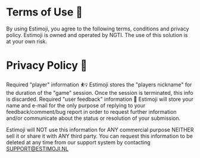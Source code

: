 # Terms of Use 📜

By using Estimoji, you agree to the following terms, conditions and privacy policy.
Estimoji is owned and operated by NGTI.
The use of this solution is at your own risk.

# Privacy Policy 🔐

Required "player" information ⛹️‍♀️
Estimoji stores the "players nickname" for the duration of the "game" session. Once the session is terminated, this info is discarded.
Required "user feedback" information 💬
Estimoji will store your name and e-mail for the only purpose of replying to your feedback/comment/bug report in order to request further information and/or communicate about the status or resolution of your submission.

Estimoji will NOT use this information for ANY commercial purpose NEITHER sell it or share it with ANY third party.
You can request this information to be deleted at any time from our support system by contacting [SUPPORT@ESTIMOJI.NL](mailto:SUPPORT@ESTIMOJI.NL?subject=Personal%20data%20removal%20request&body=My%20email%20is%20...)
